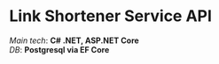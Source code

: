 <h1>Link Shortener Service API</h1>

_Main tech_: **C# .NET, ASP.NET Core** <br>
_DB_: **Postgresql via EF Core**
